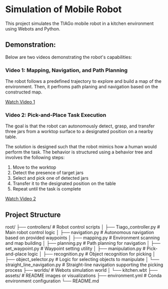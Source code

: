 # Simulation of Mobile Robot

This project simulates the TIAGo mobile robot in a kitchen environment using Webots and Python.

## Demonstration:
Below are two videos demonstrating the robot's capabilities:

### Video 1: Mapping, Navigation, and Path Planning

The robot follows a predefined trajectory to explore and build a map of the environment. Then, it perfroms path planing and navigation based on the constructed map.

[Watch Video 1](https://youtu.be/cBmVXozQd8M)

### Video 2: Pick-and-Place Task Execution

The goal is that the robot can autonomously detect, grasp, and transfer three jars from a worktop surface to a designated position on a nearby table.

The solution is designed such that the robot mimics how a human would perform the task. The behavior is structured using a behavior tree and involves the following steps:
1. Move to the worktop
2. Detect the presence of target jars
3. Select and pick one of detected jars
4. Transfer it to the designated position on the table
5. Repeat until the task is complete

[Watch Video 2](https://youtu.be/2DOx8iX4RRk)

## Project Structure
root/
├── controllers/                      # Robot control scripts
│   ├── Tiago_controller.py           # Main robot control logic
│   ├── navigation.py                 # Autonomous navigation based on provided waypoints
│   ├── mapping.py                    # Environment scanning and map building
│   ├── planning.py                   # Path planning for navigation
│   ├── set_waypoint.py               # Waypoint setting utility
│   ├── manipulation.py               # Pick-and-place logic
│   ├── recognition.py                # Object recognition for picking
│   ├── object_selector.py            # Logic for selecting objects to manipulate
│   └── straight_line_navigation.py   # Straight-line navigation supporting the picking process
├── worlds/                           # Webots simulation world
│   └── kitchen.wbt
├── assets/                           # README images or visualizations
├── environment.yml                   # Conda environment configuration
└── README.md
